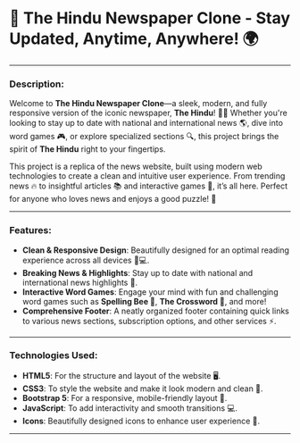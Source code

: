 
# **📰 The Hindu Newspaper Clone - Stay Updated, Anytime, Anywhere! 🌍**

---

### **Description:**

Welcome to **The Hindu Newspaper Clone**—a sleek, modern, and fully responsive version of the iconic newspaper, **The Hindu**! 📱📰 Whether you're looking to stay up to date with national and international news 🌎, dive into word games 🎮, or explore specialized sections 🔍, this project brings the spirit of **The Hindu** right to your fingertips.

This project is a replica of the news website, built using modern web technologies to create a clean and intuitive user experience. From trending news 🔥 to insightful articles 📚 and interactive games 🎲, it’s all here. Perfect for anyone who loves news and enjoys a good puzzle! 🧩

---

### **Features:**

* **Clean & Responsive Design**: Beautifully designed for an optimal reading experience across all devices 📱💻.
* **Breaking News & Highlights**: Stay up to date with national and international news highlights 📰.
* **Interactive Word Games**: Engage your mind with fun and challenging word games such as **Spelling Bee 🐝**, **The Crossword 🧩**, and more!
* **Comprehensive Footer**: A neatly organized footer containing quick links to various news sections, subscription options, and other services ⚡.

---

### **Technologies Used:**

* **HTML5**: For the structure and layout of the website 🖥️.
* **CSS3**: To style the website and make it look modern and clean 🎨.
* **Bootstrap 5**: For a responsive, mobile-friendly layout 📱.
* **JavaScript**: To add interactivity and smooth transitions 💻.
* **Icons**: Beautifully designed icons to enhance user experience 🔗.

---
